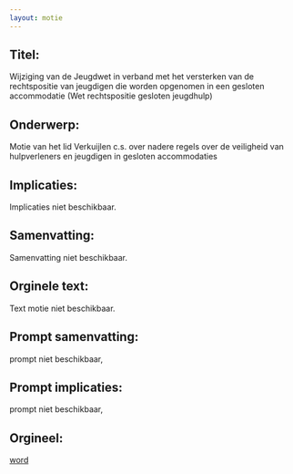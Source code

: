 ```yaml
---
layout: motie
---
```

## Titel:
Wijziging van de Jeugdwet in verband met het versterken van de rechtspositie van jeugdigen die worden opgenomen in een gesloten accommodatie (Wet rechtspositie gesloten jeugdhulp) 
## Onderwerp:
Motie van het lid Verkuijlen c.s. over nadere regels over de veiligheid van hulpverleners en jeugdigen in gesloten accommodaties 
## Implicaties:
Implicaties niet beschikbaar.
## Samenvatting:
Samenvatting niet beschikbaar.
## Orginele text:
Text motie niet beschikbaar.

## Prompt samenvatting:
prompt niet beschikbaar,

## Prompt implicaties:
prompt niet beschikbaar,
## Orgineel:
[word](https://gegevensmagazijn.tweedekamer.nl/OData/v4/2.0/Document(1eca7064-cb93-4734-b9a5-7cd1a9cce214)/resource)
